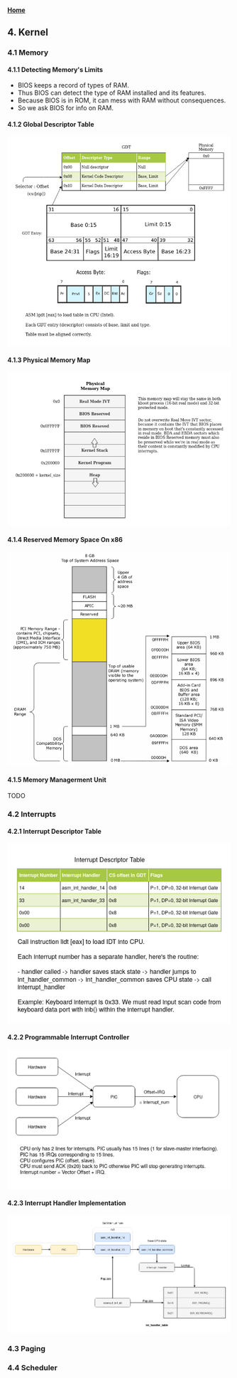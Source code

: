 #### [Home](README.md)
## 4. Kernel

### 4.1 Memory
#### 4.1.1 Detecting Memory's Limits
- BIOS keeps a record of types of RAM.
- Thus BIOS can detect the type of RAM installed and its features.
- Because BIOS is in ROM, it can mess with RAM without consequences.
- So we ask BIOS for info on RAM.
#### 4.1.2 Global Descriptor Table
![GDT](resources/GDT.jpg)
#### 4.1.3 Physical Memory Map
![PhysMem](resources/Physical_Memory_Map.jpg)
#### 4.1.4 Reserved Memory Space On x86
![PhysMem](resources/Reserved_x86_Memory.png)
#### 4.1.5 Memory Managerment Unit
TODO

### 4.2 Interrupts
#### 4.2.1 Interrupt Descriptor Table
![IDT](resources/IDT.jpg)
#### 4.2.2 Programmable Interrupt Controller
![PIC](resources/PIC.jpg)
#### 4.2.3 Interrupt Handler Implementation
![Interrupts](resources/Interrupts.jpg)

### 4.3 Paging

### 4.4 Scheduler
